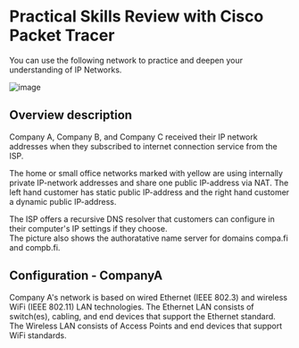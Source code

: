 # Practical Skills Review with Cisco Packet Tracer

You can  use the following network to practice and deepen your understanding of IP Networks.  


![image](https://github.com/user-attachments/assets/b5f049ef-57d3-4d7c-844b-a30e200e7611)  

## Overview description

Company A, Company B, and Company C received their IP network addresses when they subscribed to internet connection service from the ISP.  

The home or small office networks marked with yellow are using internally private IP-network addresses and share one public IP-address via NAT. The left hand customer has static public IP-address and the right hand customer a dynamic public IP-address.

The ISP offers a recursive DNS resolver that customers can configure in their computer's IP settings if they choose.  
The picture also shows the authoratative  name server for domains compa.fi and compb.fi.  


## Configuration - CompanyA
Company A's network is based on wired Ethernet (IEEE 802.3) and wireless WiFi (IEEE 802.11) LAN technologies. The Ethernet LAN consists of switch(es), cabling, and end devices that support the Ethernet standard. The Wireless LAN consists of Access Points and end devices that support WiFi standards.
